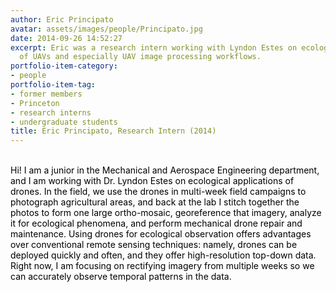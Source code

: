 ```yaml
---
author: Eric Principato
avatar: assets/images/people/Principato.jpg
date: 2014-09-26 14:52:27
excerpt: Eric was a research intern working with Lyndon Estes on ecological applications
  of UAVs and especially UAV image processing workflows.
portfolio-item-category:
- people
portfolio-item-tag:
- former members
- Princeton
- research interns
- undergraduate students
title: Eric Principato, Research Intern (2014)
---
```


<span style="color: #000000;"><br/> Hi! I am a junior in the Mechanical and Aerospace Engineering department, and I am working with Dr. Lyndon Estes on ecological applications of drones. In the field, we use the drones in multi-week field campaigns to photograph agricultural areas, and back at the lab I stitch together the photos to form one large ortho-mosaic, georeference that imagery, analyze it for ecological phenomena, and perform mechanical drone repair and maintenance. Using drones for ecological observation offers advantages over conventional remote sensing techniques: namely, drones can be deployed quickly and often, and they offer high-resolution top-down data. Right now, I am focusing on rectifying imagery from multiple weeks so we can accurately observe temporal patterns in the data.</span>